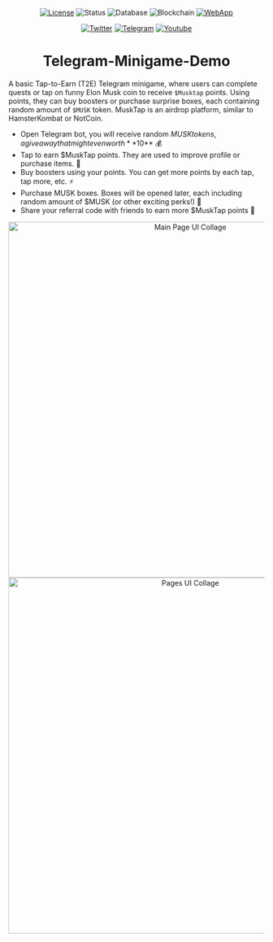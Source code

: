 <div align="center">
  
  <a href="https://gnu.org/licenses/agpl-3.0.en.html">![License](https://img.shields.io/badge/License-AGPL--3.0-3c6382.svg)</a>
  <a>![Status](https://img.shields.io/badge/Status-Beta%20Release-38ada9.svg)</a>
  <a>![Database](https://img.shields.io/badge/Database-MongoDB-78e08f?logo=mongodb)</a>
  <a>![Blockchain](https://img.shields.io/badge/Blockchain-Cardano-0033ad?logo=cardano)</a>
  <a href="https://musktap.netlify.app">![WebApp](https://img.shields.io/badge/Web%20App-Play-e58e26.svg)</a>

  <a href="https://x.com/musk_tap">![Twitter](https://img.shields.io/badge/MuskTap-000000?&logo=x&logoColor=white)</a>
  <a href="https://t.me/musk_tap">![Telegram](https://img.shields.io/badge/MuskTap-2ca5e0?logo=telegram&logoColor=white)</a>
  <a href="https://youtube.com/@musktap">![Youtube](https://img.shields.io/badge/MuskTap-ff0000?logo=youtube&color=red)</a>
</div>


<h1 align="center">Telegram-Minigame-Demo</h1>

A basic Tap-to-Earn (T2E) Telegram minigame, where users can complete quests or tap on funny 
Elon Musk coin to receive `$Musktap` points. Using points, they can buy boosters or purchase 
surprise boxes, each containing random amount of `$MUSK` token. MuskTap is an airdrop platform, 
similar to HamsterKombat or NotCoin.

- Open Telegram bot, you will receive random $MUSK tokens, a giveaway that might even worth **10$** 💰
- Tap to earn $MuskTap points. They are used to improve profile or purchase items. 🥯
- Buy boosters using your points. You can get more points by each tap, tap more, etc. ⚡
- Purchase MUSK boxes. Boxes will be opened later, each including random amount of $MUSK (or other exciting perks!) 🎁
- Share your referral code with friends to earn more $MuskTap points 👥

<p align="center" width="100%">
  <img src="https://github.com/armiro/Telegram-Minigame-Demo/blob/main/assets/main_page_ui_collage.jpg" alt="Main Page UI Collage" width="700"/>
  <img src="https://github.com/armiro/Telegram-Minigame-Demo/blob/main/assets/pages_ui_collage.jpg" alt="Pages UI Collage" width="700"/>
</p>
